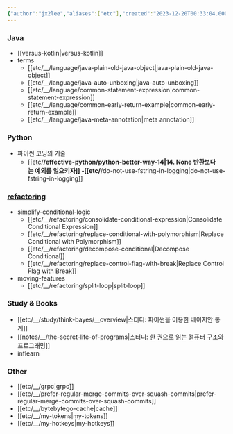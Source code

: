 ```yaml
---
{"author":"jx2lee","aliases":["etc"],"created":"2023-12-20T00:33:04.000+09:00","last-updated":"2024-09-14 01:08","tags":["overview","etc"],"dg-publish":true,"dg-home-link":true,"dg-show-local-graph":true,"dg-show-backlinks":true,"dg-show-toc":false,"dg-show-inline-title":false,"dg-show-file-tree":false,"dg-enable-search":true,"dg-link-preview":"ture","dg-show-tags":false,"dg-pass-frontmatter":false,"priority":99,"permalink":"/etc/etc-overview/","dgHomeLink":true,"dgShowBacklinks":true,"dgShowLocalGraph":true,"dgEnableSearch":true,"dgLinkPreview":"ture","dgPassFrontmatter":true,"noteIcon":""}
---
```



### Java
- [[versus-kotlin\|versus-kotlin]]
- terms
	- [[etc/__/language/java-plain-old-java-object\|java-plain-old-java-object]]
	- [[etc/__/language/java-auto-unboxing\|java-auto-unboxing]]
	- [[etc/__/language/common-statement-expression\|common-statement-expression]]
	- [[etc/__/language/common-early-return-example\|common-early-return-example]] 
	- [[etc/__/language/java-meta-annotation\|meta annotation]]

### Python
- 파이썬 코딩의 기술
	- [[etc/__/effective-python/python-better-way-14\|14. None 반환보다는 예외를 일으키자]]
-[[etc/__/do-not-use-fstring-in-logging\|do-not-use-fstring-in-logging]]

### [refactoring](https://refactoring.com/catalog/)
- simplify-conditional-logic
	- [[etc/__/refactoring/consolidate-conditional-expression\|Consolidate Conditional Expression]]
	- [[etc/__/refactoring/replace-conditional-with-polymorphism\|Replace Conditional with Polymorphism]]
	- [[etc/__/refactoring/decompose-conditional\|Decompose Conditional]]
	- [[etc/__/refactoring/replace-control-flag-with-break\|Replace Control Flag with Break]]
- moving-features
	- [[etc/__/refactoring/split-loop\|split-loop]]

### Study & Books
- [[etc/__/study/think-bayes/__overview\|스터디: 파이썬을 이용한 베이지안 통계]]
- [[notes/__/the-secret-life-of-programs\|스터디: 한 권으로 읽는 컴퓨터 구조와 프로그래밍]]
- inflearn


### Other
- [[etc/__/grpc\|grpc]]
- [[etc/__/prefer-regular-merge-commits-over-squash-commits\|prefer-regular-merge-commits-over-squash-commits]]
- [[etc/__/bytebytego-cache\|cache]]
- [[etc/__/my-tokens\|my-tokens]]
- [[etc/__/my-hotkeys\|my-hotkeys]]
